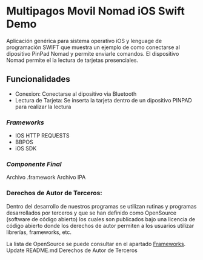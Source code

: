 # Multipagos Movil Nomad iOS Swift Demo

Aplicación genérica para sistema operativo iOS y lenguage de programación SWIFT que muestra un ejemplo de como conectarse al dipositivo PinPad Nomad y permite enviarle comandos. El dispositivo Nomad permite el la lectura de tarjetas presenciales. 

## Funcionalidades
* Conexion: Conectarse al dipositivo via Bluetooth
* Lectura de Tarjeta: Se inserta la tarjeta dentro de un dipositivo PINPAD para realizar la lectura


### _Frameworks_
* IOS HTTP REQUESTS
* BBPOS
* iOS SDK

### _Componente Final_
Archivo .framework
Archivo IPA

### Derechos de Autor de Terceros:
Dentro del desarrollo de nuestros programas se utilizan rutinas y programas desarrollados por terceros y que se han definido como OpenSource (software de código abierto) los cuales son publicados bajo una licencia de código abierto donde los derechos de autor permiten a los usuarios utilizar librerías, frameworks, etc.

La lista de OpenSource se puede consultar en el apartado [Frameworks](#Frameworks).
Update README.md
Derechos de Autor de Terceros
